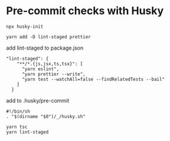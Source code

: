 # Pre-commit checks with Husky

```
npx husky-init
```

```
yarn add -D lint-staged prettier
```


add lint-staged to package.json

```
"lint-staged": {
    "**/*.{js,jsx,ts,tsx}": [
      "yarn eslint",
      "yarn prettier --write",
      "yarn test --watchAll=false --findRelatedTests --bail"
    ]
  }

```

add to .husky/pre-commit

```
#!/bin/sh
. "$(dirname "$0")/_/husky.sh"

yarn tsc
yarn lint-staged


```